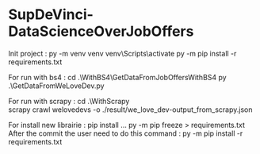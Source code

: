# SupDeVinci-DataScienceOverJobOffers

Init project :
py -m venv venv
venv\Scripts\activate
py -m pip install -r requirements.txt

For run with bs4 :
cd .\WithBS4\GetDataFromJobOffersWithBS4
py .\GetDataFromWeLoveDev.py

For run with scrapy :
cd .\WithScrapy\
scrapy crawl welovedevs -o ./result/we_love_dev-output_from_scrapy.json

For install new librairie :
pip install ...
py -m pip freeze > requirements.txt
After the commit the user need to do this command :
py -m pip install -r requirements.txt